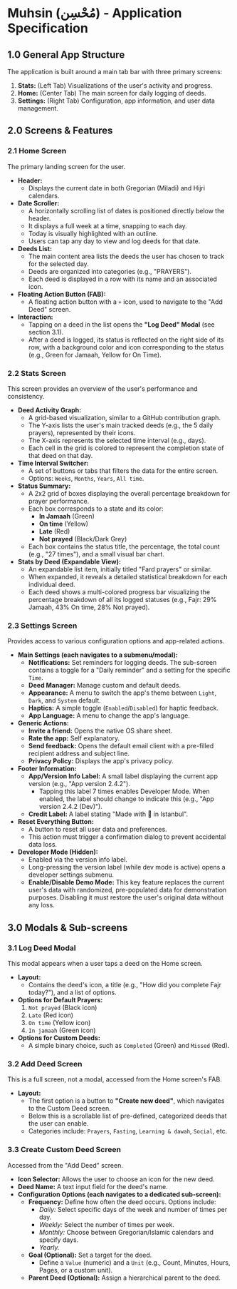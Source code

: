 # **Muhsin (مُحْسِن) - Application Specification**

## 1.0 General App Structure

The application is built around a main tab bar with three primary screens:

1.  **Stats:** (Left Tab) Visualizations of the user's activity and progress.
2.  **Home:** (Center Tab) The main screen for daily logging of deeds.
3.  **Settings:** (Right Tab) Configuration, app information, and user data management.

## 2.0 Screens & Features

### 2.1 Home Screen

The primary landing screen for the user.

- **Header:**
  - Displays the current date in both Gregorian (Miladi) and Hijri calendars.
- **Date Scroller:**
  - A horizontally scrolling list of dates is positioned directly below the header.
  - It displays a full week at a time, snapping to each day.
  - Today is visually highlighted with an outline.
  - Users can tap any day to view and log deeds for that date.
- **Deeds List:**
  - The main content area lists the deeds the user has chosen to track for the selected day.
  - Deeds are organized into categories (e.g., "PRAYERS").
  - Each deed is displayed in a row with its name and an associated icon.
- **Floating Action Button (FAB):**
  - A floating action button with a `+` icon, used to navigate to the "Add Deed" screen.
- **Interaction:**
  - Tapping on a deed in the list opens the **"Log Deed" Modal** (see section 3.1).
  - After a deed is logged, its status is reflected on the right side of its row, with a background color and icon corresponding to the status (e.g., Green for Jamaah, Yellow for On Time).

### 2.2 Stats Screen

This screen provides an overview of the user's performance and consistency.

- **Deed Activity Graph:**
  - A grid-based visualization, similar to a GitHub contribution graph.
  - The Y-axis lists the user's main tracked deeds (e.g., the 5 daily prayers), represented by their icons.
  - The X-axis represents the selected time interval (e.g., days).
  - Each cell in the grid is colored to represent the completion state of that deed on that day.
- **Time Interval Switcher:**
  - A set of buttons or tabs that filters the data for the entire screen.
  - Options: `Weeks`, `Months`, `Years`, `All time`.
- **Status Summary:**
  - A 2x2 grid of boxes displaying the overall percentage breakdown for prayer performance.
  - Each box corresponds to a state and its color:
    - **In Jamaah** (Green)
    - **On time** (Yellow)
    - **Late** (Red)
    - **Not prayed** (Black/Dark Grey)
  - Each box contains the status title, the percentage, the total count (e.g., "27 times"), and a small visual bar chart.
- **Stats by Deed (Expandable View):**
  - An expandable list item, initially titled "Fard prayers" or similar.
  - When expanded, it reveals a detailed statistical breakdown for each individual deed.
  - Each deed shows a multi-colored progress bar visualizing the percentage breakdown of all its logged statuses (e.g., Fajr: 29% Jamaah, 43% On time, 28% Not prayed).

### 2.3 Settings Screen

Provides access to various configuration options and app-related actions.

- **Main Settings (each navigates to a submenu/modal):**
  - **Notifications:** Set reminders for logging deeds. The sub-screen contains a toggle for a "Daily reminder" and a setting for the specific `Time`.
  - **Deed Manager:** Manage custom and default deeds.
  - **Appearance:** A menu to switch the app's theme between `Light`, `Dark`, and `System` default.
  - **Haptics:** A simple toggle (`Enabled`/`Disabled`) for haptic feedback.
  - **App Language:** A menu to change the app's language.
- **Generic Actions:**
  - **Invite a friend:** Opens the native OS share sheet.
  - **Rate the app:** Self explanatory.
  - **Send feedback:** Opens the default email client with a pre-filled recipient address and subject line.
  - **Privacy Policy:** Displays the app's privacy policy.
- **Footer Information:**
  - **App/Version Info Label:** A small label displaying the current app version (e.g., "App version 2.4.2").
    - Tapping this label 7 times enables Developer Mode. When enabled, the label should change to indicate this (e.g., "App version 2.4.2 (Dev)").
  - **Credit Label:** A label stating "Made with 🤍 in Istanbul".
- **Reset Everything Button:**
  - A button to reset all user data and preferences.
  - This action must trigger a confirmation dialog to prevent accidental data loss.
- **Developer Mode (Hidden):**
  - Enabled via the version info label.
  - Long-pressing the version label (while dev mode is active) opens a developer settings submenu.
  - **Enable/Disable Demo Mode:** This key feature replaces the current user's data with randomized, pre-populated data for demonstration purposes. Disabling it must restore the user's original data without any loss.

## 3.0 Modals & Sub-screens

### 3.1 Log Deed Modal

This modal appears when a user taps a deed on the Home screen.

- **Layout:**
  - Contains the deed's icon, a title (e.g., "How did you complete Fajr today?"), and a list of options.
- **Options for Default Prayers:**
  1.  `Not prayed` (Black icon)
  2.  `Late` (Red icon)
  3.  `On time` (Yellow icon)
  4.  `In jamaah` (Green icon)
- **Options for Custom Deeds:**
  - A simple binary choice, such as `Completed` (Green) and `Missed` (Red).

### 3.2 Add Deed Screen

This is a full screen, not a modal, accessed from the Home screen's FAB.

- **Layout:**
  - The first option is a button to **"Create new deed"**, which navigates to the Custom Deed screen.
  - Below this is a scrollable list of pre-defined, categorized deeds that the user can enable.
  - Categories include: `Prayers`, `Fasting`, `Learning & dawah`, `Social`, etc.

### 3.3 Create Custom Deed Screen

Accessed from the "Add Deed" screen.

- **Icon Selector:** Allows the user to choose an icon for the new deed.
- **Deed Name:** A text input field for the deed's name.
- **Configuration Options (each navigates to a dedicated sub-screen):**
  - **Frequency:** Define how often the deed occurs. Options include:
    - _Daily:_ Select specific days of the week and number of times per day.
    - _Weekly:_ Select the number of times per week.
    - _Monthly:_ Choose between Gregorian/Islamic calendars and specify days.
    - _Yearly._
  - **Goal (Optional):** Set a target for the deed.
    - Define a `Value` (numeric) and a `Unit` (e.g., Count, Minutes, Hours, Pages, or a custom unit).
  - **Parent Deed (Optional):** Assign a hierarchical parent to the deed.
